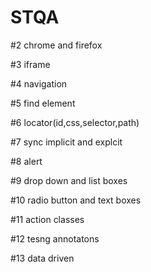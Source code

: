# STQA


#2 chrome and firefox

#3 iframe

#4 navigation

#5 find element

#6 locator(id,css,selector,path)

#7 sync implicit and explcit

#8 alert

#9 drop down and list boxes

#10 radio button and text boxes

#11 action classes

#12 tesng annotatons

#13 data driven
